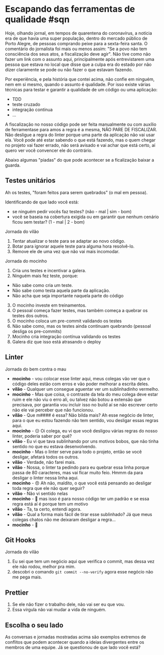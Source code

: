 # Escapando das ferramentas de qualidade #sqn

Hoje, olhando jornal, em tempos de quarentena do coronavírus, a notícia era de que havia uma super população, dentro do mercado público de Porto Alegre, de pessoas comprando peixe para a sexta-feira santa. O comentário do jornalista foi mais ou menos assim: "Se a povo não tem consciência dos seus atos, a fiscalização deve agir". Não tive como não fazer um link com o assunto aqui, principalmente após entrevistarem uma pessoa que estava no local que disse que a culpa era do estado por não dizer claramente se pode ou não fazer o que estavam fazendo.

Por experiência, e pela história que contei acima, não confie em ninguém, nem em si mesmo, quando o assunto é qualidade. Por isso existe várias técnicas para testar e garantir a qualidade de um código ou uma aplicação:

- TDD
- teste cruzado
- integração contínua
- ...

A fiscalização no nosso código pode ser feita manualmente ou com auxílio de ferramentase para amos a regra é a mesma, NÃO PARE DE FISCALIZAR. Não desligue a regra do linter porque uma parte da aplicação não vai usar ela. Você pode até estar sabendo o que está fazendo, mas o quem chegar no projeto vai fazer errado, não será avisado e vai achar que está certo, aí quero ver você convencer ele do contrário.

Abaixo algumas "piadas" do que pode acontecer se a ficalização baixar a guarda.

## Testes unitários

Ah os testes, "foram feitos para serem quebrados" (o mal em pessoa).

Identificando de que lado você está:

- se ninguém pedir vocês faz testes? (não - mal | sim - bom)
- você se baseia na cobertura exigida ou em garantir que nenhum cenário ficou sem testar? (1 - mal | 2 - bom)

Jornada do vilão

1. Tentar atualizar o teste para se adaptar ao novo código.
2. Botar para ignorar aquele teste para alguma hora resolvê-lo.
3. Remove ele de uma vez que não vai mais incomodar.

Jornada do mocinho

1. Cria uns testes e incentivar a galera.
2. Ninguém mais fez teste, porque:
  - Não sabe como cria um teste.
  - Não sabe como testa aquela parte da aplicação.
  - Não acha que seja importante naquela parte do código
3. O mocinho investe em treinamentos.
4. O pessoal começa fazer testes, mas também começa a quebrar os testes dos outros.
5. O mocinho coloca um pre-commit validando os testes
6. Não sabe como, mas os testes ainda continuam quebrando (pessoal desliga os pre-commits)
7. Mocinho cria integração contínua validando os testes
8. Galera diz que isso está atrasando o deploy

## Linter

Jornada do bem contra o mau

- **mocinho** - vou colocar esse linter aqui, meus colegas vão ver que o código deles estão com erros e vão poder melhorar a escrita deles.
- **vilão** - Qualquer um consegue aguentar ver um sublinhadinho vermelho.
- **mocinho** - Mas que coisa, o contraste da tela do meu colega deve estar ruim e ele não viu o erro ali, ou talvez não botou a extensão que precisava, por garantia vou incluir isso no build aí se não escrever certo não ele vai perceber que não funcionou.
- **vilão** - Que m#### é essa? Não bilda mais? Ah esse negócio de linter, para o que eu estou fazendo não tem sentido, vou desligar essas regras aqui.
- **mocinho** - 😔 Oi colega, eu vi que você desligou várias regras do nosso linter, poderia saber por quê?
- **vilão** - Eu vi que tava sublinhando por uns motivos bobos, que não tinha sentido no que eu estava desenvolvendo.
- **mocinho** - Mas o linter serve para todo o projeto, então se você desligar, afetará todos os outros.
- **vilão** - Verdade, não farei mais.
- **vilão** - Nossa, o linter ta pedindo para eu quebrar essa linha porque passa de 80 caracteres, mas vai ficar muito feio. Hmmm da para desligar o linter nessa linha aqui.
- **mocinho** - 😠 Ah não, maldito, o que você está pensando ao desligar toda regra que ele não quer seguir?
- **vilão** - Não vi sentido nelas
- **mocinho** - 😤 mas isso é para nosso código ter um padrão e se essa regra está aí é porque tem um motivo
- **vilão** - Ta, ta certo, entendi agora.
- **vilão** - Qual a forma mais fácil de tirar esse sublinhado? Já que meus colegas chatos não me deixaram desligar a regra...
- **mocinho** - 🥴

## Git Hooks

Jornada do vilão

1. Eu sei que tem um negócio aqui que verifica o commit, mas dessa vez ele não rodou, melhor pra mim.
2. descobri o comando `git commit --no-verify` agora esse negócio não me pega mais.

## Prettier

1. Se ele não fizer o trabalho dele, não vai ser eu que vou.
2. Essa vírgula não vai mudar a vida de ninguém.

## Escolha o seu lado

As conversas e jornadas mostradas acima são exemplos extremos de conflitos que podem acontecer quando a ideias divergentes entre os membros de uma equipe. Já se questionou de que lado você está?
